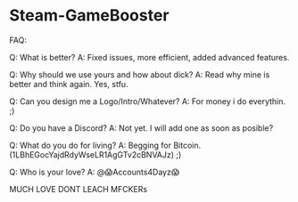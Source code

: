 # Steam-GameBooster


FAQ:

Q: What is better?
A: Fixed issues, more efficient, added advanced features.

Q: Why should we use yours and how about dick?
A: Read why mine is better and think again. Yes, stfu.

Q: Can you design me a Logo/Intro/Whatever?
A: For money i do everythin. ;)

Q: Do you have a Discord?
A: Not yet. I will add one as soon as posible?

Q: What do you do for living?
A: Begging for Bitcoin. (1LBhEGocYajdRdyWseLR1AgGTv2cBNVAJz) ;)

Q: Who is your love?
A: @😱Accounts4Dayz😱

MUCH LOVE
DONT LEACH MFCKERs
